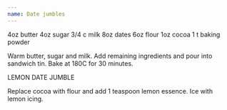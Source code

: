 ```yaml
---
name: Date jumbles
---
```


4oz butter
4oz sugar
3/4 c milk
8oz dates
6oz flour
1oz cocoa
1 t baking powder

Warm butter, sugar and milk.  Add remaining ingredients and pour into sandwich tin.  Bake at 180C for 30 minutes.


LEMON DATE JUMBLE

Replace cocoa with flour and add 1 teaspoon lemon essence.  Ice with lemon icing.

